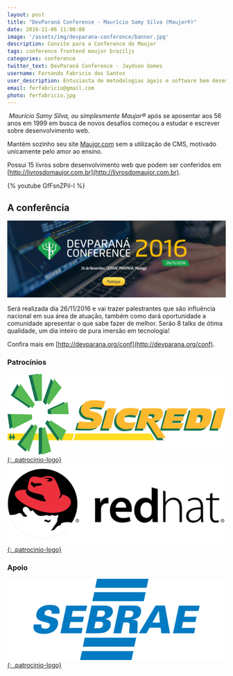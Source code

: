 ```yaml
---
layout: post
title: "DevParaná Conference - Maurício Samy Silva (Maujor®)"
date: 2016-11-06 11:00:00
image: '/assets/img/devparana-conference/banner.jpg'
description: Convite para a Conference do Maujor
tags: conference frontend maujor braziljs
categories: conference
twitter_text: DevParaná Conference - Jaydson Gomes
username: Fernando Fabricio dos Santos
user_description: Entusiasta de metodologias ágeis e software bem desenvolvido!
email: ferfabricio@gmail.com
photo: ferfabricio.jpg
---
```

​
*Maurício Samy Silva, ou simplesmente Maujor®* após se aposentar aos 56 anos em 1999 em busca de novos desafios começou a estudar e escrever sobre desenvolvimento web.

Mantém sozinho seu site [Maujor.com](http://www.maujor.com/) sem a utilização de CMS, motivado unicamente pelo amor ao ensino.

Possui 15 livros sobre desenvolvimento web que podem ser conferidos em [http://livrosdomaujor.com.br](http://livrosdomaujor.com.br).

{% youtube GfFsnZPil-I %}
​

## A conferência
[![DevParaná Conference 2016](/assets/img/posts/devparana-conference/banner.png)](http://devparana.org/conf)

Será realizada dia 26/11/2016 e vai trazer palestrantes que são influência nacional em sua área de atuação, também como dará oportunidade a comunidade apresentar o que sabe fazer de melhor.
Serão 8 talks de ótima qualidade, um dia inteiro de pura imersão em tecnologia!

Confira mais em [http://devparana.org/conf](http://devparana.org/conf).

### Patrocínios
[![Sicredi](/assets/img/posts/devparana-conference/sicredi.png){: .patrocinio-logo}](https://www.sicredi.com.br)
[![RedHat](/assets/img/posts/devparana-conference/redhat.png){: .patrocinio-logo}](https://www.redhat.com)

### Apoio
[![Sebrae](/assets/img/posts/devparana-conference/sebrae.png){: .patrocinio-logo}](http://www.sebraepr.com.br/)